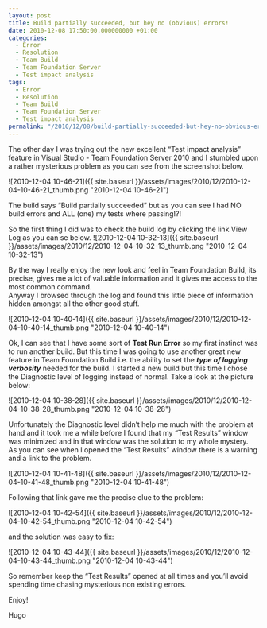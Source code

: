 ```yaml
---
layout: post
title: Build partially succeeded, but hey no (obvious) errors!
date: 2010-12-08 17:50:00.000000000 +01:00
categories:
  - Error
  - Resolution
  - Team Build
  - Team Foundation Server
  - Test impact analysis
tags:
  - Error
  - Resolution
  - Team Build
  - Team Foundation Server
  - Test impact analysis
permalink: "/2010/12/08/build-partially-succeeded-but-hey-no-obvious-errors/"
---
```


The other day I was trying out the new excellent “Test impact analysis” feature in Visual Studio - Team Foundation Server 2010 and I stumbled upon a rather mysterious problem as you can see from the screenshot below.

![2010-12-04 10-46-21]({{ site.baseurl }}/assets/images/2010/12/2010-12-04-10-46-21_thumb.png "2010-12-04 10-46-21")

The build says “Build partially succeeded” but as you can see I had NO build errors and ALL (one) my tests where passing!?!

So the first thing I did was to check the build log by clicking the link View Log as you can se below. ![2010-12-04 10-32-13]({{ site.baseurl }}/assets/images/2010/12/2010-12-04-10-32-13_thumb.png "2010-12-04 10-32-13")

By the way I really enjoy the new look and feel in Team Foundation Build, its precise, gives me a lot of valuable information and it gives me access to the most common command.  
Anyway I browsed through the log and found this little piece of information hidden amongst all the other good stuff.

![2010-12-04 10-40-14]({{ site.baseurl }}/assets/images/2010/12/2010-12-04-10-40-14_thumb.png "2010-12-04 10-40-14")

Ok, I can see that I have some sort of **Test Run Error** so my first instinct was to run another build. But this time I was going to use another great new feature in Team Foundation Build i.e. the ability to set the **_type of logging verbosity_** needed for the build. I started a new build but this time I chose the Diagnostic level of logging instead of normal. Take a look at the picture below:

![2010-12-04 10-38-28]({{ site.baseurl }}/assets/images/2010/12/2010-12-04-10-38-28_thumb.png "2010-12-04 10-38-28")

Unfortunately the Diagnostic level didn’t help me much with the problem at hand and it took me a while before I found that my “Test Results” window was minimized and in that window was the solution to my whole mystery. As you can see when I opened the “Test Results” window there is a warning and a link to the problem.

![2010-12-04 10-41-48]({{ site.baseurl }}/assets/images/2010/12/2010-12-04-10-41-48_thumb.png "2010-12-04 10-41-48")

Following that link gave me the precise clue to the problem:

![2010-12-04 10-42-54]({{ site.baseurl }}/assets/images/2010/12/2010-12-04-10-42-54_thumb.png "2010-12-04 10-42-54")

and the solution was easy to fix:

![2010-12-04 10-43-44]({{ site.baseurl }}/assets/images/2010/12/2010-12-04-10-43-44_thumb.png "2010-12-04 10-43-44")

So remember keep the “Test Results” opened at all times and you’ll avoid spending time chasing mysterious non existing errors.

Enjoy!

Hugo
